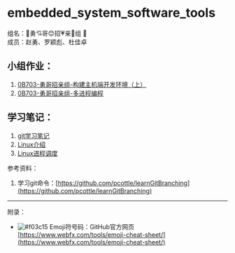 embedded_system_software_tools
================

组名：:heartbeat:勇:cupid:哥:blush:招:heartpulse:亲:revolving_hearts:组 :sparkling_heart:<br>
成员：赵勇、罗颖彪、杜佳卓<br>

## 小组作业：
1. [0B703-勇哥招亲组-构建主机端开发环境（上）](./assignment1/0B703-勇哥招亲组-构建主机端开发环境（上）.md)
2. [0B703-勇哥招亲组-多进程编程](./assignment2/0B703-勇哥招亲组-多进程编程.md)

## 学习笔记：
1. [git学习笔记](./notes/git学习笔记.md)
2. [Linux介绍](./notes/Linux介绍.md)
3. [Linux进程调度](./notes/Linux进程调度.md)

参考资料：
1. 学习git命令：[https://github.com/pcottle/learnGitBranching](https://github.com/pcottle/learnGitBranching)
--------------
附录：

- ![#f03c15](https://placehold.it/15/f03c15/000000?text=+) Emoji符号码：GitHub官方网页[https://www.webfx.com/tools/emoji-cheat-sheet/](https://www.webfx.com/tools/emoji-cheat-sheet/)
